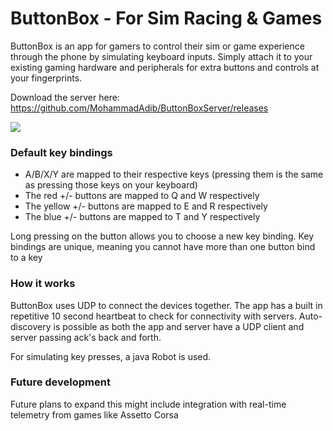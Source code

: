 # ButtonBox - For Sim Racing & Games

ButtonBox is an app for gamers to control their sim or game experience through the phone by simulating keyboard inputs. Simply attach it to your existing gaming hardware and peripherals for extra buttons and controls at your fingerprints.

Download the server here: https://github.com/MohammadAdib/ButtonBoxServer/releases

![](https://i.imgur.com/CtKS1tB.png)

### Default key bindings
- A/B/X/Y are mapped to their respective keys (pressing them is the same as pressing those keys on your keyboard)
- The red +/- buttons are mapped to Q and W respectively
- The yellow +/- buttons are mapped to E and R respectively
- The blue +/- buttons are mapped to T and Y respectively

Long pressing on the button allows you to choose a new key binding. Key bindings are unique, meaning you cannot have more than one button bind to a key

### How it works
ButtonBox uses UDP to connect the devices together. The app has a built in repetitive 10 second heartbeat to check for connectivity with servers. Auto-discovery is possible as both the app and server have a UDP client and server passing ack's back and forth. 

For simulating key presses, a java Robot is used.

### Future development
Future plans to expand this might include integration with real-time telemetry from games like Assetto Corsa

